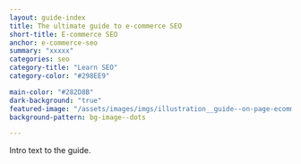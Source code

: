 ```yaml
---
layout: guide-index
title: The ultimate guide to e-commerce SEO
short-title: E-commerce SEO
anchor: e-commerce-seo
summary: "xxxxx"
categories: seo
category-title: "Learn SEO"
category-color: "#298EE9"

main-color: "#282D8B"
dark-background: "true"
featured-image: "/assets/images/imgs/illustration__guide--on-page-ecommerce.png"
background-pattern: bg-image--dots

---
```


Intro text to the guide.